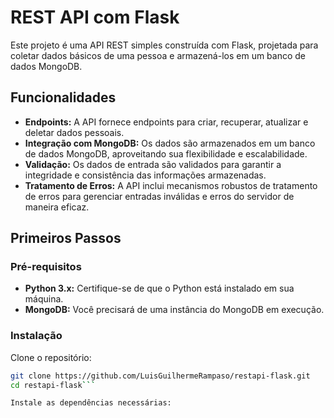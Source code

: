 # REST API com Flask

Este projeto é uma API REST simples construída com Flask, projetada para coletar dados básicos de uma pessoa e armazená-los em um banco de dados MongoDB.

## Funcionalidades

- **Endpoints:** A API fornece endpoints para criar, recuperar, atualizar e deletar dados pessoais.
- **Integração com MongoDB:** Os dados são armazenados em um banco de dados MongoDB, aproveitando sua flexibilidade e escalabilidade.
- **Validação:** Os dados de entrada são validados para garantir a integridade e consistência das informações armazenadas.
- **Tratamento de Erros:** A API inclui mecanismos robustos de tratamento de erros para gerenciar entradas inválidas e erros do servidor de maneira eficaz.

## Primeiros Passos

### Pré-requisitos

- **Python 3.x:** Certifique-se de que o Python está instalado em sua máquina.
- **MongoDB:** Você precisará de uma instância do MongoDB em execução.

### Instalação

Clone o repositório:

```bash
git clone https://github.com/LuisGuilhermeRampaso/restapi-flask.git
cd restapi-flask```

Instale as dependências necessárias:
